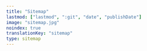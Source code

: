 ```yaml
---
title: "Sitemap"
lastmod: ["lastmod", ":git", "date", "publishDate"]
image: "sitemap.jpg"
noindex: true
translationKey: "sitemap"
type: sitemap
---
```


